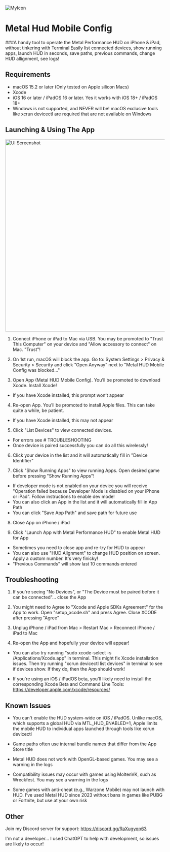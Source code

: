 ![MyIcon](https://github.com/user-attachments/assets/0fbc1c8f-7eb9-4602-8104-0c767aacae81)

# Metal Hud Mobile Config

###A handy tool to operate the Metal Performance HUD on iPhone & iPad, without tinkering with Terminal
Easily list connected devices, show running apps, launch HUD in seconds, save paths, previous commands, change HUD allignment, see logs!

## Requirements 
- macOS 15.2 or later (Only tested on Apple silicon Macs)
- Xcode 
- iOS 16 or later / iPadOS 16 or later. Yes it works with iOS 18+ / iPadOS 18+
- Windows is not supported, and NEVER will be! macOS exclusive tools like xcrun devicectl are required that are not available on Windows

## Launching & Using The App


<img width="605" alt="UI Screenshot" src="https://github.com/user-attachments/assets/1b70bd55-e84f-47a3-801f-42473f3ecb9f" />

1. Connect iPhone or iPad to Mac via USB. You may be promoted to "Trust This Computer" on your device and "Allow accessory to connect" on Mac. "Trust"!

2. On 1st run, macOS will block the app. Go to: System Settings > Privacy & Security > Security and click “Open Anyway” next to "Metal HUD Mobile Config was blocked…"

3. Open App (Metal HUD Mobile Config). You’ll be promoted to download Xcode. Install Xcode! 

- If you have Xcode installed, this prompt won’t appear

4. Re-open App. You’ll be promoted to install Apple files. This can take quite a while, be patient.

- If you have Xcode installed, this may not appear

5. Click "List Devices" to view connected devices. 

- For errors see # TROUBLESHOOTING
- Once device is paired successfully you can do all this wirelessly! 

6. Click your device in the list and it will automatically fill in "Device Identifier" 

7. Click "Show Running Apps" to view running Apps. Open desired game before pressing "Show Running Apps"! 

- If developer mode is not enabled on your device you will receive "Operation failed because Developer Mode is disabled on your iPhone or iPad". Follow instructions to enable dev mode! 
- You can also click an App in the list and it will automatically fill in App Path
- You can click "Save App Path" and save path for future use

8. Close App on iPhone / iPad

9. Click "Launch App with Metal Performance HUD" to enable Metal HUD for App 

- Sometimes you need to close app and re-try for HUD to appear
- You can also use "HUD Alignment" to change HUD position on screen. Apply a custom number. It's very finicky! 
- "Previous Commands" will show last 10 commands entered

## Troubleshooting 

1. If you're seeing "No Devices", or "The Device must be paired before it can be connected"... close the App

2. You might need to Agree to "Xcode and Apple SDKs Agreement" for the App to work. Open "setup_xcode.sh" and press Agree. Close XCODE after pressing "Agree"

3. Unplug iPhone / iPad from Mac > Restart Mac > Reconnect iPhone / iPad to Mac

4. Re-open the App and hopefully your device will appear! 

- You can also try running "sudo xcode-select -s /Applications/Xcode.app" in terminal. This might fix Xcode installation issues. Then try running "xcrun devicectl list devices" in terminal to see if devices show. If they do, then the App should work! 

- If you're using an iOS / iPadOS beta, you'll likely need to install the corresponding Xcode Beta and Command Line Tools: https://developer.apple.com/xcode/resources/ 

## Known Issues

- You can't enable the HUD system-wide on iOS / iPadOS. Unlike macOS, which supports a global HUD via MTL_HUD_ENABLED=1, Apple limits the mobile HUD to individual apps launched through tools like xcrun devicectl

- Game paths often use internal bundle names that differ from the App Store title

- Metal HUD does not work with OpenGL-based games. You may see a warning in the logs

- Compatibility issues may occur with games using MoltenVK, such as Wreckfest. You may see a warning in the logs

- Some games with anti-cheat (e.g., Warzone Mobile) may not launch with HUD. I’ve used Metal HUD since 2023 without bans in games like PUBG or Fortnite, but use at your own risk

## Other

Join my Discord server for support: https://discord.gg/RaXugyqp63

I'm not a developer... I used ChatGPT to help with development, so issues are likely to occur! 
